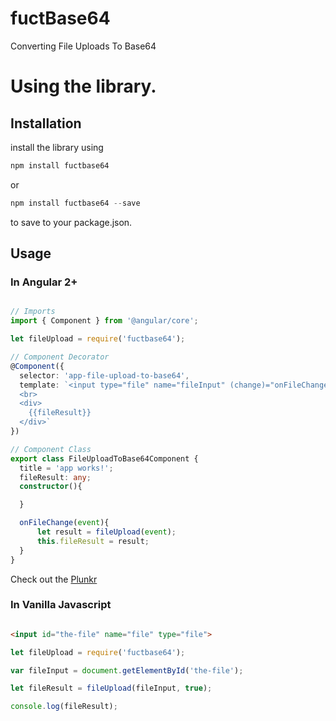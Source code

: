 # fuctBase64
Converting File Uploads To Base64

# Using the library.

## Installation

install the library using 

```js
npm install fuctbase64
```
or 

```js
npm install fuctbase64 --save
```
to save to your package.json.

## Usage

### In Angular 2+

```ts

// Imports
import { Component } from '@angular/core';

let fileUpload = require('fuctbase64');

// Component Decorator
@Component({
  selector: 'app-file-upload-to-base64',
  template: `<input type="file" name="fileInput" (change)="onFileChange($event)" #fileInput formControlName="fileUpload" />
  <br>
  <div>
    {{fileResult}}  
  </div>`
})

// Component Class
export class FileUploadToBase64Component {
  title = 'app works!';
  fileResult: any;
  constructor(){

  }

  onFileChange(event){
      let result = fileUpload(event);
      this.fileResult = result;
  }
}


```
Check out the [Plunkr](https://plnkr.co/edit/PiAFMiiveFch4tee6CbL?p=preview)

### In Vanilla Javascript

```html

<input id="the-file" name="file" type="file">

```


```js
let fileUpload = require('fuctbase64');

var fileInput = document.getElementById('the-file');

let fileResult = fileUpload(fileInput, true);

console.log(fileResult);

```